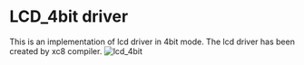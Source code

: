 # LCD_4bit driver
This is an implementation of lcd driver in 4bit mode. The lcd driver has been created by xc8 compiler.
![lcd_4bit](https://github.com/mfc0d1ng/lcd_4bit_driver_by_xc8_compiler/assets/131618380/50776281-f682-4721-a191-d18ef6ec2f3e)
